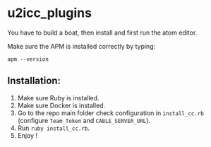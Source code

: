 # u2icc_plugins

You have to build a boat, then install and first run the atom editor. 

Make sure the APM is installed correctly by typing:

```shell
apm --version
```

## Installation:

1. Make sure Ruby is installed.
2. Make sure Docker is installed.
3. Go to the repo main folder check configuration in `install_cc.rb` (configure `Team_Token` and `CABLE_SERVER_URL`).
4. Run `ruby install_cc.rb`.
5. Enjoy !
